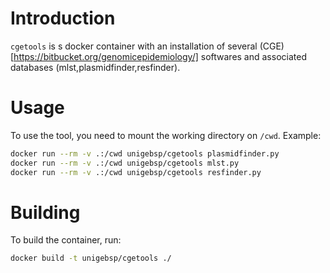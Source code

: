 

# Introduction

`cgetools` is s docker container with an installation of several 
(CGE)[https://bitbucket.org/genomicepidemiology/] softwares and associated 
databases (mlst,plasmidfinder,resfinder).



# Usage

To use the tool, you need to mount the working directory on `/cwd`. Example:
```bash
docker run --rm -v .:/cwd unigebsp/cgetools plasmidfinder.py
docker run --rm -v .:/cwd unigebsp/cgetools mlst.py
docker run --rm -v .:/cwd unigebsp/cgetools resfinder.py
```


# Building

To build the container, run:
```bash
docker build -t unigebsp/cgetools ./
```


